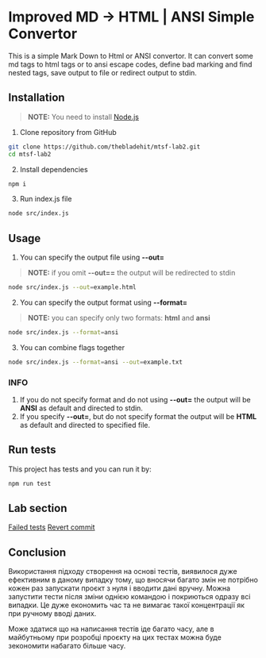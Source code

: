 # Improved MD -> HTML | ANSI Simple Convertor

This is a simple Mark Down to Html or ANSI convertor. It can convert some md tags to html tags or to ansi escape codes, define bad marking and find nested tags, save output to file or redirect output to stdin.

## Installation

> **NOTE:** You need to install [Node.js](https://nodejs.org/en/download)
1. Clone repository from GitHub
```bash
git clone https://github.com/thebladehit/mtsf-lab2.git
cd mtsf-lab2
```
2. Install dependencies
```bash
npm i
```
3. Run index.js file
```bash
node src/index.js
```

## Usage

1. You can specify the output file using **--out=**
> **NOTE:** if you omit **--out==** the output will be redirected to stdin
```bash
node src/index.js --out=example.html
```
2. You can specify the output format using **--format=**
> **NOTE:** you can specify only two formats: **html** and **ansi**
```bash
node src/index.js --format=ansi
```
3. You can combine flags together
```bash
node src/index.js --format=ansi --out=example.txt
```
### INFO
1. If you do not specify format and do not using **--out=** the output will be **ANSI** as default and directed to stdin.
2. If you specify **--out=**, but do not specify format the output will be **HTML** as default and directed to specified file.

## Run tests

This project has tests and you can run it by:
```bash
npm run test
```

## Lab section
[Failed tests](https://github.com/thebladehit/mtsf-lab2/commit/23f848eb3891b30b3fd533f2caa9d7449209c113)
[Revert commit](https://github.com/thebladehit/mtsf-lab2/commit/6420bb85f8cdf8e71746f19bfb20434d891fe740)

## Conclusion
Використання підходу створення на основі тестів, виявилося дуже ефективним в даному випадку тому, що вносячи багато змін не потрібно кожен раз запускати проєкт з нуля і вводити дані вручну. Можна запустити тести після зміни однією командою і покриються одразу всі випадки. Це дуже економить час та не вимагає такої концентрації як при ручному вводі даних.

Може здатися що на написання тестів іде багато часу, але в майбутньому при розробці проєкту на цих тестах можна буде зекономити набагато більше часу.